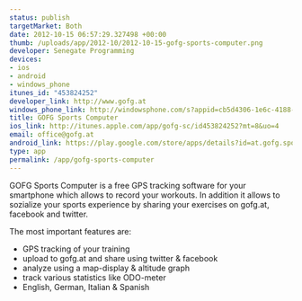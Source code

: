 ```yaml
--- 
status: publish
targetMarket: Both
date: 2012-10-15 06:57:29.327498 +00:00
thumb: /uploads/app/2012-10/2012-10-15-gofg-sports-computer.png
developer: Senegate Programming
devices: 
- ios
- android
- windows_phone
itunes_id: "453824252"
developer_link: http://www.gofg.at
windows_phone_link: http://windowsphone.com/s?appid=cb5d4306-1e6c-4188-9c9c-fe5e315695ad
title: GOFG Sports Computer
ios_link: http://itunes.apple.com/app/gofg-sc/id453824252?mt=8&uo=4
email: office@gofg.at
android_link: https://play.google.com/store/apps/details?id=at.gofg.sportscomputer
type: app
permalink: /app/gofg-sports-computer
---
```


GOFG Sports Computer is a free GPS tracking software for your smartphone which allows to record your workouts. In addition it allows to sozialize your sports experience by sharing your exercises on gofg.at, facebook and twitter.

The most important features are:
- GPS tracking of your training
- upload to gofg.at and share using twitter & facebook
- analyze using a map-display & altitude graph
- track various statistics like ODO-meter
- English, German, Italian & Spanish
